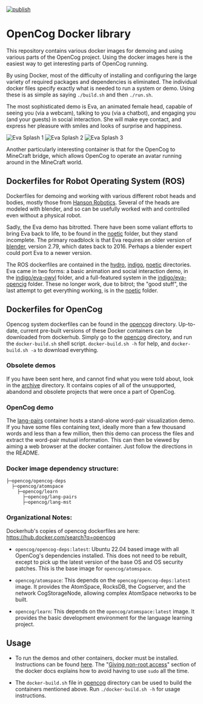 [![publish](https://github.com/opencog/docker/actions/workflows/publish-images.yml/badge.svg)](https://github.com/opencog/docker/actions)

# OpenCog Docker library
This repository contains various docker images for demoing and using
various parts of the OpenCog project. Using the docker images here is
the easiest way to get interesting parts of OpenCog running.

By using Docker, most of the difficulty of installing and configuring
the large variety of required packages and dependencies is eliminated.
The individual docker files specify exactly what is needed to run a
system or demo.  Using these is as simple as saying `./build.sh` and
then `./run.sh`.

The most sophisticated demo is Eva, an animated female head, capable
of seeing you (via a webcam), talking to you (via a chatbot), and
engaging you (and your guests) in social interaction.  She will
make eye contact, and express her pleasure with smiles and looks
of surprise and happiness.

![Eva Splash 1](indigo/Eva-1-small.png) ![Eva Splash 2](indigo/Eva-2-small.png) ![Eva Splash 3](indigo/Eva-3-small.png)

Another particularly interesting container is that for the OpenCog to
MineCraft bridge, which allows OpenCog to operate an avatar running
around in the MineCraft world.

## Dockerfiles for Robot Operating System (ROS)
Dockerfiles for demoing and working with various different robot heads
and bodies, mostly those from
[Hanson Robotics](https://www.hansonrobotics.com/). Several of the
heads are modeled with blender, and so can be usefully worked with
and controlled even without a physical robot.

Sadly, the Eva demo has bitrotted. There have been some valiant efforts
to bring Eva back to life, to be found in the [noetic](noetic) folder,
but they stand incomplete. The primary roadblock is that Eva requires
an older version of [blender](https://www.blender.org/), version 2.79,
which dates back to 2016. Perhaps a blender expert could port Eva to
a newer version.

The ROS dockerfiles are contained in the [hydro](hydro),
[indigo](indigo), [noetic](noetic) directories. Eva came in
two forms: a basic animation and social interaction demo, in the
[indigo/eva-owyl](indigo/eva-owyl) folder, and a full-featured
system in the [indigo/eva-opencig](indigo/eva-opencog) folder.
These no longer work, due to bitrot; the "good stuff", the last
attempt to get everything working, is in the [noetic](noetic) folder.

## Dockerfiles for OpenCog
Opencog system dockerfiles can be found in the [opencog](opencog)
directory. Up-to-date, current pre-built versions of these Docker
containers can be downloaded from dockerhub. Simply go to the
[opencog](opencog) directory, and run the `docker-build.sh` shell
script. `docker-build.sh -h` for help, and `docker-build.sh -a`
to download everything.

### Obsolete demos
If you have been sent here, and cannot find what you were told about,
look in the [archive](archive) directory. It contains copies of all of
the unsupported, abandond and obsolete projects that were once a part of
OpenCog.

### OpenCog demo
The [lang-pairs](opencog/lang-pairs) container hosts a stand-alone
word-pair visualization demo. If you have some files containing
text, ideally more than a few thousand words and less than a few
million, then this demo can process the files and extract the
word-pair mutual information. This can then be viewed by aiming
a web browser at the docker container. Just follow the directions
in the README.

### Docker image dependency structure:

    ├─opencog/opencog-deps
      ├─opencog/atomspace
        ├─opencog/learn
          ├─opencog/lang-pairs
          ├─opencog/lang-mst

### Organizational Notes:
Dockerhub's copies of opencog dockerfiles are here:
https://hub.docker.com/search?q=opencog

* `opencog/opencog-deps:latest`: Ubuntu 22.04 based image with all
   OpenCog's dependencies installed. This does not need to be rebuilt,
   except to pick up the latest version of the base OS and OS security
   patches. This is the base image for `opencog/atomspace`.

* `opencog/atomspace`: This depends on the `opencog/opencog-deps:latest`
  image. It provides the AtomSpace, RocksDB, the Cogserver, and the
  network CogStorageNode, allowing complex AtomSpace networks to
  be built.

* `opencog/learn`: This depends on the `opencog/atomspace:latest`
  image. It provides the basic development environment for the
  language learning project.

## Usage
* To run the demos and other containers, docker must be installed.
  Instructions can be found [here](https://docs.docker.com/installation/).
  The "[Giving non-root access](https://docs.docker.com/installation/ubuntulinux/#giving-non-root-access)"
  section of the docker docs explains how to avoid having to use `sudo`
  all the time.

* The `docker-build.sh` file in [opencog](opencog) directory can be used
  to build the containers mentioned above.  Run `./docker-build.sh -h`
  for usage instructions.
